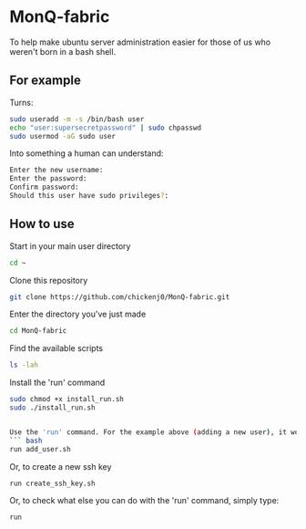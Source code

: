 # MonQ-fabric
To help make ubuntu server administration easier for those of us who weren't born in a bash shell.

## For example

Turns:
``` bash
sudo useradd -m -s /bin/bash user
echo "user:supersecretpassword" | sudo chpasswd
sudo usermod -aG sudo user
```

Into something a human can understand:
``` bash
Enter the new username:
Enter the password:
Confirm password:
Should this user have sudo privileges?:
```

## How to use 
Start in your main user directory

``` bash
cd ~
```

Clone this repository
``` bash
git clone https://github.com/chickenj0/MonQ-fabric.git
```

Enter the directory you've just made
``` bash
cd MonQ-fabric
```

Find the available scripts
``` bash
ls -lah
```

Install the 'run' command
``` bash
sudo chmod +x install_run.sh
sudo ./install_run.sh


Use the 'run' command. For the example above (adding a new user), it would look like
``` bash
run add_user.sh
```

Or, to create a new ssh key
```bash
run create_ssh_key.sh
```

Or, to check what else you can do with the 'run' command, simply type:
```bash
run
```

